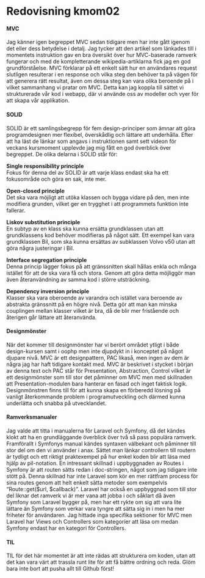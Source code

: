 ---
---
Redovisning kmom02
=========================

#### MVC
Jag känner igen begreppet MVC sedan tidigare men har inte gått igenom det eller dess betydelse i detalj. Jag tycker att den artikel som länkades till i momentets instruktion gav en bra översikt över hur MVC-baserade ramverk fungerar och med de kompletterande wikipedia-artiklarna fick jag en god grundförståelse. MVC förklarar på ett enkelt sätt hur en användares request slutligen resulterar i en response och vilka steg den behöver ta på vägen för att generera rätt resultat, även om dessa steg kan vara olika beroende på i vilket sammanhang vi pratar om MVC. Detta kan jag koppla till sättet vi strukturerade vår kod i webapp, där vi använde oss av modeller och vyer för att skapa vår applikation.

#### SOLID

SOLID är ett samlingsbegrepp för fem design-principer som ämnar att göra programdesignen mer flexibel, överskådlig och lättare att underhålla. Efter att ha läst de länkar som angavs i instruktionen samt sett videon för veckans kursmoment upplevde jag mig fått en god överblick över begreppet. De olika delarna i SOLID står för:

**Single responsibility principle**  
Fokus för denna del av SOLID är att varje klass endast ska ha ett fokusområde och göra en sak, inte mer.  
  
**Open-closed principle**  
Det ska vara möjligt att utöka klassen och bygga vidare på den, men inte modifiera grunden, vilket ger en trygghet i att programmets funktion inte fallerar.  
  
**Liskov substitution principle**  
En subtyp av en klass ska kunna ersätta grundklassen utan att grundklassens kod behöver modifieras på något sätt. Ett exempel kan vara grundklassen Bil, som ska kunna ersättas av subklassen Volvo v50 utan att göra några justeringar i Bil.  
  
**Interface segregation principle**  
Denna princip lägger fokus på att gränssnitten skall hållas enkla och många istället för att de ska vara få och stora. Genom att göra detta möjliggör man även återanvändning av samma kod i större utsträckning.  
  
**Dependency inversion principle**  
Klasser ska vara oberoende av varandra och istället vara beroende av abstrakta gränssnitt på en högre nivå. Detta gör att man kan minska couplingen mellan klasser vilket är bra, då de blir mer fristående och återigen går lättare att återanvända.  
  

#### Designmönster
När det kommer till designmönster har vi berört området ytligt i både design-kursen samt i oophp men inte djupdykt in i konceptet på något djupare nivå. MVC är ett designpattern, PAC likaså, men ingen av dem är några jag har haft tidigare kontakt med. MVC är beskrivet i stycket i början av denna text och PAC står för Presentation, Abstraction, Control vilket är ett designmönster som till stor det påminner om MVC men med skillnaden att Presentation-modulen bara hanterar en fasad och inget faktisk logik.
Designmönstren finns till för att kunna skapa en förberedd lösning på vanligt återkommande problem i programutveckling och därmed kunna underlätta och snabba på utvecklandet.

#### Ramverksmanualer
Jag valde att titta i manualerna för Laravel och Symfony, då det kändes klokt att ha en grundläggande överblick över två så pass populära ramverk. Framförallt i Symfonys manual kändes syntaxen välbekant och påminner till stor del om den vi använder i anax. Sättet man länkar controllern till routern är tydligt och ett riktigt praktexempel på hur enkel koden blir att läsa med hjälp av pil-notation. En intressant skillnad i uppbyggnaden av Routes i Symfony är att routen sätts redan i doc-stringen, något som jag tidigare inte stött på.
Denna skillnad har inte Laravel som kör en mer rättfram process för sina routes genom att helt enkelt sätta metoder som exempelvis “Route::get($url, $callback)”. Laravel har också en uppbyggnad som till stor del liknar det ramverk vi är mer vana att jobba i och såklart då även Symfony som Laravel bygger på, men har ett rykte om sig att vara lite lättare än Symfony som verkar vara tyngre att sätta sig in i men ha mer friheter för användaren.
Jag hittade inga specifika sektioner för MVC men Laravel har Views och Controllers som kategorier att läsa om medan Symfony endast har en kategori för Controllers.

#### TIL
TIL för det här momentet är att inte rädas att strukturera om koden, utan att det kan vara värt att trassla runt lite för att få bättre ordning och reda. Glöm bara inte bort att pusha allt till Github först!
